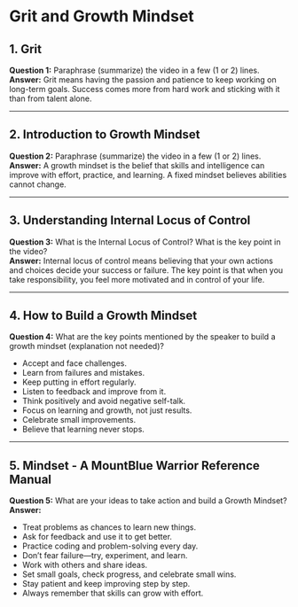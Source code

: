 # Grit and Growth Mindset

## 1. Grit
**Question 1:** Paraphrase (summarize) the video in a few (1 or 2) lines.  
**Answer:** Grit means having the passion and patience to keep working on long-term goals. Success comes more from hard work and sticking with it than from talent alone.

---

## 2. Introduction to Growth Mindset
**Question 2:** Paraphrase (summarize) the video in a few (1 or 2) lines.  
**Answer:** A growth mindset is the belief that skills and intelligence can improve with effort, practice, and learning. A fixed mindset believes abilities cannot change.

---

## 3. Understanding Internal Locus of Control
**Question 3:** What is the Internal Locus of Control? What is the key point in the video?  
**Answer:** Internal locus of control means believing that your own actions and choices decide your success or failure. The key point is that when you take responsibility, you feel more motivated and in control of your life.

---

## 4. How to Build a Growth Mindset
**Question 4:** What are the key points mentioned by the speaker to build a growth mindset (explanation not needed)?  
- Accept and face challenges.  
- Learn from failures and mistakes.  
- Keep putting in effort regularly.  
- Listen to feedback and improve from it.  
- Think positively and avoid negative self-talk.  
- Focus on learning and growth, not just results.  
- Celebrate small improvements.  
- Believe that learning never stops.  

---

## 5. Mindset - A MountBlue Warrior Reference Manual
**Question 5:** What are your ideas to take action and build a Growth Mindset?  
**Answer:**  
- Treat problems as chances to learn new things.  
- Ask for feedback and use it to get better.  
- Practice coding and problem-solving every day.  
- Don’t fear failure—try, experiment, and learn.  
- Work with others and share ideas.  
- Set small goals, check progress, and celebrate small wins.  
- Stay patient and keep improving step by step.  
- Always remember that skills can grow with effort.  
